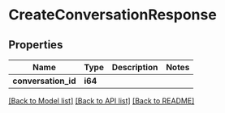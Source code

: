 # CreateConversationResponse

## Properties

Name | Type | Description | Notes
------------ | ------------- | ------------- | -------------
**conversation_id** | **i64** |  | 

[[Back to Model list]](../README.md#documentation-for-models) [[Back to API list]](../README.md#documentation-for-api-endpoints) [[Back to README]](../README.md)


